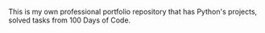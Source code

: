 This is my own professional portfolio repository that has Python's projects, solved tasks from
100 Days of Code.